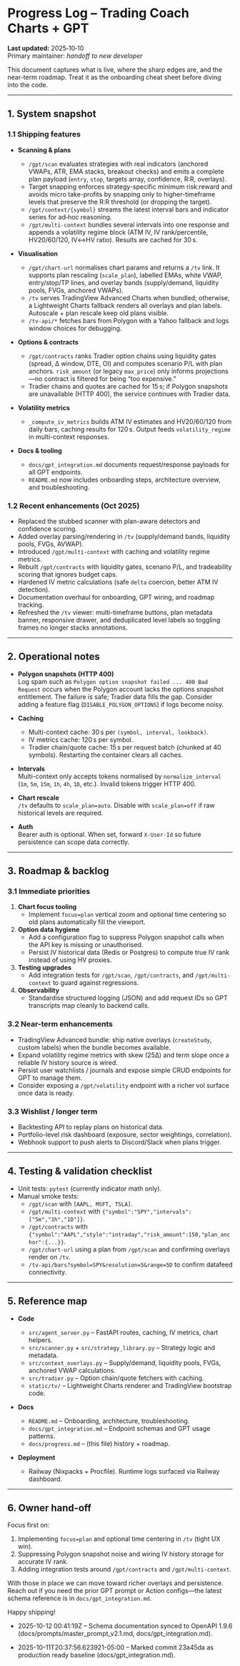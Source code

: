 # Progress Log – Trading Coach Charts + GPT

**Last updated:** 2025‑10‑10  
Primary maintainer: _handoff to new developer_

This document captures what is live, where the sharp edges are, and the near-term roadmap. Treat it as the onboarding cheat sheet before diving into the code.

---

## 1. System snapshot

### 1.1 Shipping features

- **Scanning & plans**
  - `/gpt/scan` evaluates strategies with real indicators (anchored VWAPs, ATR, EMA stacks, breakout checks) and emits a complete plan payload (`entry`, `stop`, targets array, confidence, R:R, overlays).
  - Target snapping enforces strategy-specific minimum risk:reward and avoids micro take-profits by snapping only to higher-timeframe levels that preserve the R:R threshold (or dropping the target).
  - `/gpt/context/{symbol}` streams the latest interval bars and indicator series for ad‑hoc reasoning.
  - `/gpt/multi-context` bundles several intervals into one response and appends a volatility regime block (ATM IV, IV rank/percentile, HV20/60/120, IV↔HV ratio). Results are cached for 30 s.

- **Visualisation**
  - `/gpt/chart-url` normalises chart params and returns a `/tv` link. It supports plan rescaling (`scale_plan`), labelled EMAs, white VWAP, entry/stop/TP lines, and overlay bands (supply/demand, liquidity pools, FVGs, anchored VWAPs).
  - `/tv` serves TradingView Advanced Charts when bundled; otherwise, a Lightweight Charts fallback renders all overlays and plan labels. Autoscale + plan rescale keep old plans visible.
  - `/tv-api/*` fetches bars from Polygon with a Yahoo fallback and logs window choices for debugging.

- **Options & contracts**
  - `/gpt/contracts` ranks Tradier option chains using liquidity gates (spread, Δ window, DTE, OI) and computes scenario P/L with plan anchors. `risk_amount` (or legacy `max_price`) only informs projections—no contract is filtered for being “too expensive.”
  - Tradier chains and quotes are cached for 15 s; if Polygon snapshots are unavailable (HTTP 400), the service continues with Tradier data.

- **Volatility metrics**
  - `_compute_iv_metrics` builds ATM IV estimates and HV20/60/120 from daily bars, caching results for 120 s. Output feeds `volatility_regime` in multi-context responses.

- **Docs & tooling**
  - `docs/gpt_integration.md` documents request/response payloads for all GPT endpoints.
  - `README.md` now includes onboarding steps, architecture overview, and troubleshooting.

### 1.2 Recent enhancements (Oct 2025)

- Replaced the stubbed scanner with plan-aware detectors and confidence scoring.
- Added overlay parsing/rendering in `/tv` (supply/demand bands, liquidity pools, FVGs, AVWAP).
- Introduced `/gpt/multi-context` with caching and volatility regime metrics.
- Rebuilt `/gpt/contracts` with liquidity gates, scenario P/L, and tradeability scoring that ignores budget caps.
- Hardened IV metric calculations (safe `delta` coercion, better ATM IV detection).
- Documentation overhaul for onboarding, GPT wiring, and roadmap tracking.
- Refreshed the `/tv` viewer: multi-timeframe buttons, plan metadata banner, responsive drawer,
  and deduplicated level labels so toggling frames no longer stacks annotations.

---

## 2. Operational notes

- **Polygon snapshots (HTTP 400)**  
  Log spam such as `Polygon option snapshot failed ... 400 Bad Request` occurs when the Polygon account lacks the options snapshot entitlement. The failure is safe; Tradier data fills the gap. Consider adding a feature flag (`DISABLE_POLYGON_OPTIONS`) if logs become noisy.

- **Caching**  
  - Multi-context cache: 30 s per `(symbol, interval, lookback)`.
  - IV metrics cache: 120 s per symbol.
  - Tradier chain/quote cache: 15 s per request batch (chunked at 40 symbols).
  Restarting the container clears all caches.

- **Intervals**  
  Multi-context only accepts tokens normalised by `normalize_interval` (`1m`, `5m`, `15m`, `1h`, `4h`, `1D`, etc.). Invalid tokens trigger HTTP 400.

- **Chart rescale**  
  `/tv` defaults to `scale_plan=auto`. Disable with `scale_plan=off` if raw historical levels are required.

- **Auth**  
  Bearer auth is optional. When set, forward `X-User-Id` so future persistence can scope data correctly.

---

## 3. Roadmap & backlog

### 3.1 Immediate priorities

1. **Chart focus tooling**
   - Implement `focus=plan` vertical zoom and optional time centering so old plans automatically fill the viewport.
2. **Option data hygiene**
   - Add a configuration flag to suppress Polygon snapshot calls when the API key is missing or unauthorised.
   - Persist IV historical data (Redis or Postgres) to compute true IV rank instead of using HV proxies.
3. **Testing upgrades**
   - Add integration tests for `/gpt/scan`, `/gpt/contracts`, and `/gpt/multi-context` to guard against regressions.
4. **Observability**
   - Standardise structured logging (JSON) and add request IDs so GPT transcripts map cleanly to backend calls.

### 3.2 Near-term enhancements

- TradingView Advanced bundle: ship native overlays (`createStudy`, custom labels) when the bundle becomes available.
- Expand volatility regime metrics with skew (25Δ) and term slope once a reliable IV history source is wired.
- Persist user watchlists / journals and expose simple CRUD endpoints for GPT to manage them.
- Consider exposing a `/gpt/volatility` endpoint with a richer vol surface once data is ready.

### 3.3 Wishlist / longer term

- Backtesting API to replay plans on historical data.
- Portfolio-level risk dashboard (exposure, sector weightings, correlation).
- Webhook support to push alerts to Discord/Slack when plans trigger.

---

## 4. Testing & validation checklist

- Unit tests: `pytest` (currently indicator math only).
- Manual smoke tests:
  - `/gpt/scan` with `[AAPL, MSFT, TSLA]`.
  - `/gpt/multi-context` with `{"symbol":"SPY","intervals":["5m","1h","1D"]}`.
  - `/gpt/contracts` with `{"symbol":"AAPL","style":"intraday","risk_amount":150,"plan_anchor":{...}}`.
  - `/gpt/chart-url` using a plan from `/gpt/scan` and confirming overlays render on `/tv`.
  - `/tv-api/bars?symbol=SPY&resolution=5&range=5D` to confirm datafeed connectivity.

---

## 5. Reference map

- **Code**  
  - `src/agent_server.py` – FastAPI routes, caching, IV metrics, chart helpers.  
  - `src/scanner.py` + `src/strategy_library.py` – Strategy logic and metadata.  
  - `src/context_overlays.py` – Supply/demand, liquidity pools, FVGs, anchored VWAP calculations.  
  - `src/tradier.py` – Option chain/quote fetchers with caching.  
  - `static/tv/` – Lightweight Charts renderer and TradingView bootstrap code.

- **Docs**  
  - `README.md` – Onboarding, architecture, troubleshooting.  
  - `docs/gpt_integration.md` – Endpoint schemas and GPT usage patterns.  
  - `docs/progress.md` – (this file) history + roadmap.

- **Deployment**  
  - Railway (Nixpacks + Procfile). Runtime logs surfaced via Railway dashboard.

---

## 6. Owner hand-off

Focus first on:

1. Implementing `focus=plan` and optional time centering in `/tv` (tight UX win).
2. Suppressing Polygon snapshot noise and wiring IV history storage for accurate IV rank.
3. Adding integration tests around `/gpt/contracts` and `/gpt/multi-context`.

With those in place we can move toward richer overlays and persistence. Reach out if you need the prior GPT prompt or Action configs—the latest schema reference is in `docs/gpt_integration.md`.

Happy shipping!

- 2025-10-12 00:41:19Z – Schema documentation synced to OpenAPI 1.9.6 (docs/prompts/master_prompt_v2.1.md, docs/gpt_integration.md).

- 2025-10-11T20:37:56.623921-05:00 – Marked commit 23a45da as production ready baseline (docs/gpt_integration.md).
